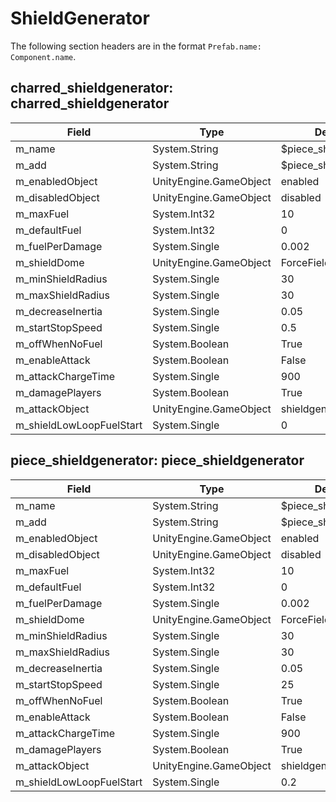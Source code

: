 # ShieldGenerator

The following section headers are in the format `Prefab.name: Component.name`.

## charred_shieldgenerator: charred_shieldgenerator

|Field|Type|Default Value|
|-----|----|-------------|
|m_name|System.String|$piece_shieldgenerator|
|m_add|System.String|$piece_shieldgenerator_add|
|m_enabledObject|UnityEngine.GameObject|enabled|
|m_disabledObject|UnityEngine.GameObject|disabled|
|m_maxFuel|System.Int32|10|
|m_defaultFuel|System.Int32|0|
|m_fuelPerDamage|System.Single|0.002|
|m_shieldDome|UnityEngine.GameObject|ForceField|
|m_minShieldRadius|System.Single|30|
|m_maxShieldRadius|System.Single|30|
|m_decreaseInertia|System.Single|0.05|
|m_startStopSpeed|System.Single|0.5|
|m_offWhenNoFuel|System.Boolean|True|
|m_enableAttack|System.Boolean|False|
|m_attackChargeTime|System.Single|900|
|m_damagePlayers|System.Boolean|True|
|m_attackObject|UnityEngine.GameObject|shieldgenerator_attack|
|m_shieldLowLoopFuelStart|System.Single|0|

## piece_shieldgenerator: piece_shieldgenerator

|Field|Type|Default Value|
|-----|----|-------------|
|m_name|System.String|$piece_shieldgenerator|
|m_add|System.String|$piece_shieldgenerator_add|
|m_enabledObject|UnityEngine.GameObject|enabled|
|m_disabledObject|UnityEngine.GameObject|disabled|
|m_maxFuel|System.Int32|10|
|m_defaultFuel|System.Int32|0|
|m_fuelPerDamage|System.Single|0.002|
|m_shieldDome|UnityEngine.GameObject|ForceField|
|m_minShieldRadius|System.Single|30|
|m_maxShieldRadius|System.Single|30|
|m_decreaseInertia|System.Single|0.05|
|m_startStopSpeed|System.Single|25|
|m_offWhenNoFuel|System.Boolean|True|
|m_enableAttack|System.Boolean|False|
|m_attackChargeTime|System.Single|900|
|m_damagePlayers|System.Boolean|True|
|m_attackObject|UnityEngine.GameObject|shieldgenerator_attack|
|m_shieldLowLoopFuelStart|System.Single|0.2|


